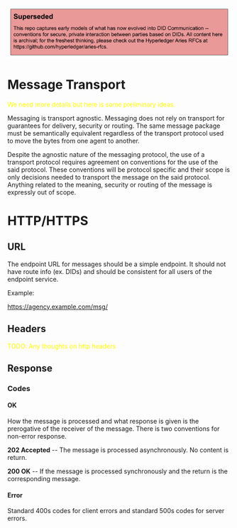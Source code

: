 ![superseded](../superseded.png)
# Message Transport
<span style="color:yellow">We need more details but here is some preliminary ideas.</span>

Messaging is transport agnostic. Messaging does not rely on transport for guarantees for delivery, security or routing. The same message package must be semantically equivalent regardless of the transport protocol used to move the bytes from one agent to another.

Despite the agnostic nature of the messaging protocol, the use of a transport protocol requires agreement on conventions for the use of the said protocol. These conventions will be protocol specific and their scope is only decisions needed to transport the message on the said protocol. Anything related to the meaning, security or routing of the message is expressly out of scope.

# HTTP/HTTPS
## URL
The endpoint URL for messages should be a simple endpoint. It should not have route info (ex. DIDs) and should be consistent for all users of the endpoint service.

Example:

https://agency.example.com/msg/
## Headers
<span style="color:yellow">TODO: Any thoughts on http headers</span>
## Response
### Codes
#### OK
How the message is processed and what response is given is the prerogative of the receiver of the message. There is two conventions for non-error response.

**202 Accepted** -- The message is processed asynchronously. No content is return.

**200 OK** -- If the message is processed synchronously and the return is the corresponding message.

#### Error
Standard 400s codes for client errors and standard 500s codes for server errors.